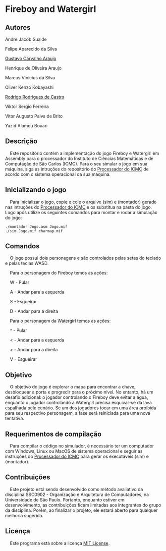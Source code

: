 # Fireboy and Watergirl

## Autores

Andre Jacob Suaide

Felipe Aparecido da Silva

[Gustavo Carvalho Araujo](https://www.linkedin.com/in/guaraujoc/)

Henrique de Oliveira Araujo

Marcus Vinicius da Silva

Oliver Kenzo Kobayashi

[Rodrigo Rodrigues de Castro](https://github.com/rodrigorcz)

Viktor Sergio Ferreira

Vitor Augusto Paiva de Brito

Yazid Alamou Bouari


## Descrição

&nbsp;&nbsp;&nbsp;&nbsp;Este repositório contém a implementação do jogo Fireboy e Watergirl em Assembly para o processador do Instituto de Ciências Matemáticas e de Computação de São Carlos (ICMC). Para o seu simular o jogo em sua máquina, siga as intruções do repositório do [Processador do ICMC](https://github.com/simoesusp/Processador-ICMC/blob/master/Install_Packages/) de acordo com o sistema operacional da sua máquina.

## Inicializando o jogo

&nbsp;&nbsp;&nbsp;&nbsp;Para inicializar o jogo, copie e cole o arquivo (sim) e (montador) gerado nas intruções do [Processador do ICMC](https://github.com/simoesusp/Processador-ICMC/blob/master/Install_Packages/) e os substitua na pasta do jogo. Logo após utilize os seguintes comandos para montar e rodar a simulação do jogo:

```
./montador Jogo.asm Jogo.mif
./sim Jogo.mif charmap.mif
```

## Comandos

&nbsp;&nbsp;&nbsp;&nbsp;O jogo possui dois personagens e são controlados pelas setas do teclado e pelas teclas WASD.

&nbsp;&nbsp;&nbsp;&nbsp;Para o personagem do Fireboy temos as ações:

&nbsp;&nbsp;&nbsp;&nbsp;W - Pular

&nbsp;&nbsp;&nbsp;&nbsp;A - Andar para a esquerda

&nbsp;&nbsp;&nbsp;&nbsp;S - Esgueirar

&nbsp;&nbsp;&nbsp;&nbsp;D - Andar para a direita


&nbsp;&nbsp;&nbsp;&nbsp;Para o personagem da Watergirl temos as ações:

&nbsp;&nbsp;&nbsp;&nbsp;^ - Pular

&nbsp;&nbsp;&nbsp;&nbsp;< - Andar para a esquerda

&nbsp;&nbsp;&nbsp;&nbsp;> - Andar para a direita

&nbsp;&nbsp;&nbsp;&nbsp;V - Esgueirar

## Objetivo

&nbsp;&nbsp;&nbsp;&nbsp;O objetivo do jogo é explorar o mapa para encontrar a chave, desbloquear a porta e progredir para o próximo nível. No entanto, há um desafio adicional: o jogador controlando o Fireboy deve evitar a água, enquanto o jogador controlando a Watergirl precisa esquivar-se da lava espalhada pelo cenário. Se um dos jogadores tocar em uma área proibida para seu respectivo personagem, a fase será reiniciada para uma nova tentativa.

## Requerimentos de compilação

&nbsp;&nbsp;&nbsp;&nbsp;Para compilar o código no simulador, é necessário ter um computador com Windows, Linux ou MacOS de sistema operacional e seguir as instruções do [Processador do ICMC](https://github.com/simoesusp/Processador-ICMC/blob/master/Install_Packages/) para gerar os executáveis (sim) e (montador).

## Contribuições

&nbsp;&nbsp;&nbsp;&nbsp;Este projeto está sendo desenvolvido como método avaliativo da disciplina SSC0902 - Organização e Arquitetura de Computadores, na Universidade de São Paulo. Portanto, enquanto estiver em desenvolvimento, as contribuições ficam limitadas aos integrantes do grupo da disciplina. Porém, ao finalizar o projeto, ele estará aberto para qualquer melhoria sugerida.

## Licença

&nbsp;&nbsp;&nbsp;&nbsp;Este programa está sobre a licença [MIT License](https://opensource.org/licenses/MIT).
